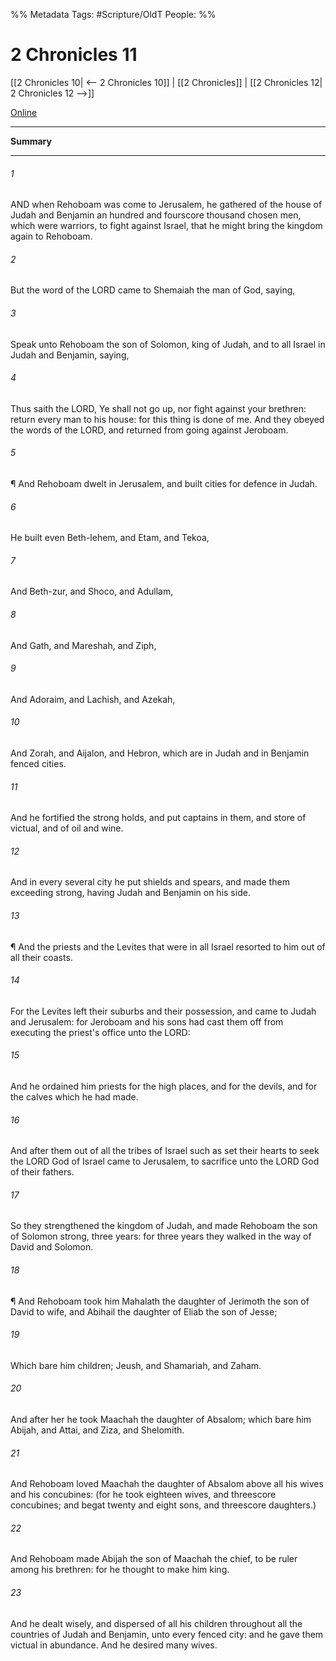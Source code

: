 

%% Metadata
Tags: #Scripture/OldT
People: 
%%
# 2 Chronicles 11
[[2 Chronicles 10| <-- 2 Chronicles 10]] | [[2 Chronicles]] | [[2 Chronicles 12| 2 Chronicles 12 -->]]

[Online](https://churchofjesuschrist.org/study/scriptures/ot/2-chr/11?lang=eng)

---
__Summary__



---

###### 1
AND when Rehoboam was come to Jerusalem, he gathered of the house of Judah and Benjamin an hundred and fourscore thousand chosen men, which were warriors, to fight against Israel, that he might bring the kingdom again to Rehoboam.
###### 2
But the word of the LORD came to Shemaiah the man of God, saying,
###### 3
Speak unto Rehoboam the son of Solomon, king of Judah, and to all Israel in Judah and Benjamin, saying,
###### 4
Thus saith the LORD, Ye shall not go up, nor fight against your brethren: return every man to his house: for this thing is done of me.  And they obeyed the words of the LORD, and returned from going against Jeroboam.
###### 5
¶ And Rehoboam dwelt in Jerusalem, and built cities for defence in Judah.
###### 6
He built even Beth-lehem, and Etam, and Tekoa,
###### 7
And Beth-zur, and Shoco, and Adullam,
###### 8
And Gath, and Mareshah, and Ziph,
###### 9
And Adoraim, and Lachish, and Azekah,
###### 10
And Zorah, and Aijalon, and Hebron, which are in Judah and in Benjamin fenced cities.
###### 11
And he fortified the strong holds, and put captains in them, and store of victual, and of oil and wine.
###### 12
And in every several city he put shields and spears, and made them exceeding strong, having Judah and Benjamin on his side.
###### 13
¶ And the priests and the Levites that were in all Israel resorted to him out of all their coasts.
###### 14
For the Levites left their suburbs and their possession, and came to Judah and Jerusalem: for Jeroboam and his sons had cast them off from executing the priest's office unto the LORD:
###### 15
And he ordained him priests for the high places, and for the devils, and for the calves which he had made.
###### 16
And after them out of all the tribes of Israel such as set their hearts to seek the LORD God of Israel came to Jerusalem, to sacrifice unto the LORD God of their fathers.
###### 17
So they strengthened the kingdom of Judah, and made Rehoboam the son of Solomon strong, three years: for three years they walked in the way of David and Solomon.
###### 18
¶ And Rehoboam took him Mahalath the daughter of Jerimoth the son of David to wife, and Abihail the daughter of Eliab the son of Jesse;
###### 19
Which bare him children; Jeush, and Shamariah, and Zaham.
###### 20
And after her he took Maachah the daughter of Absalom; which bare him Abijah, and Attai, and Ziza, and Shelomith.
###### 21
And Rehoboam loved Maachah the daughter of Absalom above all his wives and his concubines: (for he took eighteen wives, and threescore concubines; and begat twenty and eight sons, and threescore daughters.)
###### 22
And Rehoboam made Abijah the son of Maachah the chief, to be ruler among his brethren: for he thought to make him king.
###### 23
And he dealt wisely, and dispersed of all his children throughout all the countries of Judah and Benjamin, unto every fenced city: and he gave them victual in abundance.  And he desired many wives.



